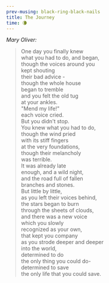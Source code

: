 ```yaml
--- 
prev-musing: black-ring-black-nails
title: The Journey
time: 🌘
---
```

<cite>Mary Oliver:</cite>
> One day you finally knew\
> what you had to do, and began,\
> though the voices around you\
> kept shouting\
> their bad advice - \
> though the whole house\
> began to tremble\
> and you felt the old tug\
> at your ankles. \
> "Mend my life!"\
> each voice cried. \
> But you didn't stop. \
> You knew what you had to do,\
> though the wind pried\
> with its stiff fingers\
> at the very foundations,\
> though their melancholy\
> was terrible. \
> It was already late\
> enough, and a wild night,\
> and the road full of fallen\
> branches and stones. \
> But little by little,\
> as you left their voices behind,\
> the stars began to burn\
> through the sheets of clouds,\
> and there was a new voice\
> which you slowly \
> recognized as your own,\
> that kept you company\
> as you strode deeper and deeper\
> into the world,\
> determined to do\
> the only thing you could do-\
> determined to save\
> the only life that you could save. 